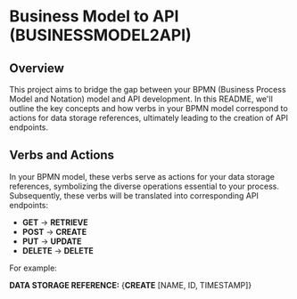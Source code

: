 # Business Model to API (BUSINESSMODEL2API)

## Overview

This project aims to bridge the gap between your BPMN (Business Process Model and Notation) model and API development. In this README, we'll outline the key concepts and how verbs in your BPMN model correspond to actions for data storage references, ultimately leading to the creation of API endpoints.

## Verbs and Actions

In your BPMN model, these verbs serve as actions for your data storage references, symbolizing the diverse operations essential to your process. Subsequently, these verbs will be translated into corresponding API endpoints:

- **GET** -> **RETRIEVE**
- **POST** -> **CREATE**
- **PUT** -> **UPDATE**
- **DELETE** -> **DELETE**

For example:

**DATA STORAGE REFERENCE:** {**CREATE** [NAME, ID, TIMESTAMP]}
